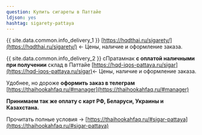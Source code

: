 ```yaml
---
question: Купить сигареты в Паттайе
ldjson: yes
hashtag: sigarety-pattaya
---
```


{{ site.data.common.info_delivery_1 }} [https://hqdthai.ru/sigarety/](https://hqdthai.ru/sigarety/) <- Цены, наличие и оформление заказа.

{{ site.data.common.info_delivery_2 }} сПратамнак **с оплатой наличными при получении** склад в Паттайе [https://hqd-iqos-pattaya.ru/sigar](https://hqd-iqos-pattaya.ru/sigar)<- Цены, наличие и оформление заказа.

Удобнее, но дороже **оформить заказ в телеграм** [https://thaihookahfaq.ru/#manager](https://thaihookahfaq.ru/#manager)

**Принимаем так же оплату с карт РФ, Беларуси, Украины и Казахстана.**

Прочитать полные условия -> [https://thaihookahfaq.ru/#sigar-pattaya](https://thaihookahfaq.ru/#sigar-pattaya)
